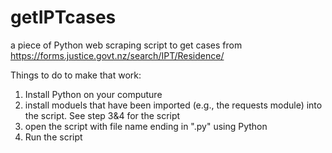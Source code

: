 # getIPTcases
a piece of Python web scraping script to get cases from https://forms.justice.govt.nz/search/IPT/Residence/

Things to do to make that work:
1. Install Python on your computure
2. install moduels that have been imported (e.g., the requests module) into the script. See step 3&4 for the script
3. open the script with file name ending in ".py" using Python
4. Run the script
